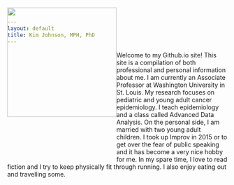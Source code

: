 ```yaml
---
layout: default
title: Kim Johnson, MPH, PhD
---
```


<div style= "float:left;position: relative; top: -100px;"><img src="{{ site.baseurl }}/images/DSC_0202.JPG" width="250px"></div> 

Welcome to my Github.io site! This site is a compilation of both professional and personal information about me. I am currently an Associate Professor at Washington University in St. Louis. My research focuses on pediatric and young adult cancer epidemiology. I teach epidemiology and a class called Advanced Data Analysis. On the personal side, I am married with two young adult children. I took up Improv in 2015 or to get over the fear of public speaking and it has become a very nice hobby for me. In my spare time, I love to read fiction and I try to keep physically fit through running. I also enjoy eating out and travelling some.
